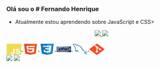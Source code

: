 ### Olá sou o # Fernando Henrique

- Atualmente estou aprendendo sobre JavaScript e CSS>
<div align="center">
  <a href="https://github.com/fernandomk6">
  <img height="180em" src="https://github-readme-stats.vercel.app/api?username=fernandomk6&show_icons=true&theme=synthwave&include_all_commits=true&count_private=true"/>
  <img height="180em" src="https://github-readme-stats.vercel.app/api/top-langs/?username=fernandomk6&layout=compact&langs_count=7&theme=synthwave"/>
</div>
  
<div><br>
  <img align="center" alt="" height="30" width="40" margin="0 80px" src="https://raw.githubusercontent.com/devicons/devicon/master/icons/javascript/javascript-plain.svg">
  <img align="center" alt="" height="30" width="40" margin="0 80px" src="https://raw.githubusercontent.com/devicons/devicon/master/icons/html5/html5-original.svg">
  <img align="center" alt="" height="30" width="40" margin="0 80px" src="https://raw.githubusercontent.com/devicons/devicon/master/icons/css3/css3-original.svg">
  <img align="center" alt="" height="30" width="40" margin="0 80px" src="https://raw.githubusercontent.com/devicons/devicon/master/icons/php/php-original.svg">
  <img align="center" alt="" height="30" width="40" margin="0 80px" src="https://raw.githubusercontent.com/devicons/devicon/master/icons/mysql/mysql-original.svg">
  <img align="center" alt="" height="30" width="40" margin="0 80px" src="https://raw.githubusercontent.com/devicons/devicon/master/icons/git/git-original.svg">
</div>
  
 <div> 
  <a href = "mailto:fernandomk6@gmail.com"><img src="https://img.shields.io/badge/-Gmail-%23333?style=for-the-badge&logo=gmail&logoColor=white" target="_blank"></a>
  <a href="https://www.linkedin.com/in/fernando-henrique-0558bb203/" target="_blank"><img src="https://img.shields.io/badge/-LinkedIn-%230077B5?style=for-the-badge&logo=linkedin&logoColor=white" target="_blank"></a>  
</div>


